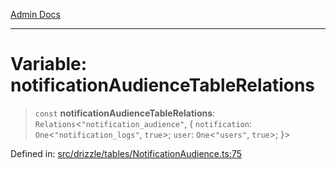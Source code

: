 [Admin Docs](/)

***

# Variable: notificationAudienceTableRelations

> `const` **notificationAudienceTableRelations**: `Relations`\<`"notification_audience"`, \{ `notification`: `One`\<`"notification_logs"`, `true`\>; `user`: `One`\<`"users"`, `true`\>; \}\>

Defined in: [src/drizzle/tables/NotificationAudience.ts:75](https://github.com/Sourya07/talawa-api/blob/61a1911602b2f0aac7635e08ae2918f4f768e8ff/src/drizzle/tables/NotificationAudience.ts#L75)

